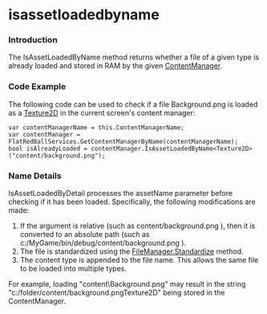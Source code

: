 # isassetloadedbyname

### Introduction

The IsAssetLoadedByName method returns whether a file of a given type is already loaded and stored in RAM by the given [ContentManager](../contentmanager.md).

### Code Example

The following code can be used to check if a file Background.png  is loaded as a [Texture2D](../../../microsoft-xna-framework/graphics/texture2d.md) in the current screen's content manager:

```lang:c#
var contentManagerName = this.ContentManagerName;
var contentManager = FlatRedBallServices.GetContentManagerByName(contentManagerName);
bool isAlreadyLoaded = contentManager.IsAssetLoadedByName<Texture2D>("content/background.png");
```

### Name Details

IsAssetLoadedByDetail processes the assetName parameter before checking if it has been loaded. Specifically, the following modifications are made:

1. If the argument is relative (such as content/background.png ), then it is converted to an absolute path (such as c:/MyGame/bin/debug/content/background.png ).
2. The file is standardized using the [FileManager.Standardize](../../io/filemanager/standardize.md) method.
3. The content type is appended to the file name. This allows the same file to be loaded into multiple types.

For example, loading "content\Background.png" may result in the string "c:/folder/content/background.pngTexture2D"  being stored in the ContentManager.
